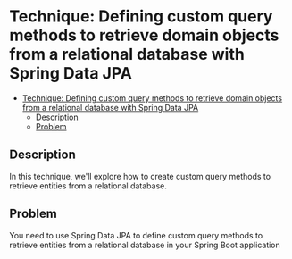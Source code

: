 # Technique: Defining custom query methods to retrieve domain objects from a relational database with Spring Data JPA

- [Technique: Defining custom query methods to retrieve domain objects from a relational database with Spring Data JPA](#technique-defining-custom-query-methods-to-retrieve-domain-objects-from-a-relational-database-with-spring-data-jpa)
  - [Description](#description)
  - [Problem](#problem)

## Description
In this technique, we'll explore how to create custom query methods to retrieve entities from a relational database.

## Problem
You need to use Spring Data JPA to define custom query methods to retrieve entities from a relational database in your Spring Boot application
